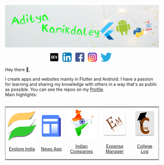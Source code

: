 <img src="https://github.com/AdityaKanikdaley/AdityaKanikdaley/blob/main/Resources/Git-Profile-Banner.png" />

<p align='center'>
  <a href='https://dev.to/adityakanikdaley'><img height='30' src='https://github.com/AdityaKanikdaley/AdityaKanikdaley/blob/main/Resources/Icons/dev.png'></a>&nbsp;&nbsp;
  <a href='https://www.linkedin.com/in/aditya-kanikdaley-471452190/'><img height='30'         src='https://github.com/AdityaKanikdaley/AdityaKanikdaley/blob/main/Resources/Icons/LinkedIn.png'></a>&nbsp;&nbsp; 
  <a href='https://www.facebook.com/profile.php?id=100004353226781'><img height='30' src='https://github.com/AdityaKanikdaley/AdityaKanikdaley/blob/main/Resources/Icons/facebook.png'></a>&nbsp;&nbsp;
  <a href='https://www.instagram.com/aditya_kanikdaley/'><img height='30' src='https://github.com/AdityaKanikdaley/AdityaKanikdaley/blob/main/Resources/Icons/instagram.png'></a>&nbsp;&nbsp;
  <a href='https://twitter.com/AKanikdaley'><img height='30' src='https://github.com/AdityaKanikdaley/AdityaKanikdaley/blob/main/Resources/Icons/twitter.png'></a>&nbsp;&nbsp;
</p>

Hey there 👋,

I create apps and websites mainly in Flutter and Android. I have a passion for learning and sharing my knowledge with others in a way that's as public as possible. You can see the repos on my [Profile](https://github.com/AdityaKanikdaley). <br>
Main highlights:
<br><br>

<table align='center' frame='box'>
  <tbody>
    <tr> 
       <td align='center'>
         <a href='https://github.com/AdityaKanikdaley/ExploreIndia'>
           <img height='100' src='https://github.com/AdityaKanikdaley/AdityaKanikdaley/blob/main/Resources/Icons/exploreIndia.png'/>
           <p>Explore India</p>
         </a>
       </td>
       <td align='center'>
         <a href='https://github.com/AdityaKanikdaley/NewsApp'>
           <img height='100' src='https://github.com/AdityaKanikdaley/AdityaKanikdaley/blob/main/Resources/Icons/flutterNews.png'/>
           <p>News App</p>
         </a>
       </td>
       <td align='center'>
         <a href='https://github.com/AdityaKanikdaley/IndianCompanies'>
           <img height='100' src='https://github.com/AdityaKanikdaley/AdityaKanikdaley/blob/main/Resources/Icons/indianCompanies.png'/>
           <p>Indian Companies</p>
         </a>
       </td>
       <td align='center'>
         <a href='https://github.com/AdityaKanikdaley/ExpenseManager'>
           <img height='100' src='https://github.com/AdityaKanikdaley/AdityaKanikdaley/blob/main/Resources/Icons/expenseManager.png'/>
           <p>Expense Manager</p>
         </a>
       </td>
       <td align='center'>
         <a href='https://github.com/AdityaKanikdaley/CollegeLog'>
           <img height='100' src='https://github.com/AdityaKanikdaley/AdityaKanikdaley/blob/main/Resources/Icons/collegeLog.png'/>
           <p>College Log</p>
         </a>
       </td>
    </tr>
  </tbody>  
</table>

<!-- <div align='center'>
   <a href='https://github.com/AdityaKanikdaley/IndianCompanies' target='_blank'> 
     <p>
       <img height='100' src='https://github.com/AdityaKanikdaley/AdityaKanikdaley/blob/main/Resources/Icons/indianCompanies.png'/><br>
       Indian Companies
     </p>
   </a>
   <a href='https://github.com/AdityaKanikdaley/CollegeLog' target='_blank'>
     <p>
       <img height='100' src='https://github.com/AdityaKanikdaley/AdityaKanikdaley/blob/main/Resources/Icons/collegeLog.png'/><br>
       College Log
     </p>  
   </a>
   <a href='https://github.com/AdityaKanikdaley/ExpenseManager' target='_blank'>
     <p>
       <img height='100' src='https://github.com/AdityaKanikdaley/AdityaKanikdaley/blob/main/Resources/Icons/expenseManager.png'/><br>
       Expense Manager 
     </p>
   </a>
</div> -->
    
    
    

    
<!-- <figure>
    <img class="top" height='50' src='https://github.com/AdityaKanikdaley/AdityaKanikdaley/blob/main/Resources/Icons/twitter.png'/>
    <figcaption> Twitter1 </figcaption> 
  </figure>&nbsp;&nbsp;
  
  <figure>
  <img  class="average" height='50' src='https://github.com/AdityaKanikdaley/AdityaKanikdaley/blob/main/Resources/Icons/twitter.png'/>
  <figcaption> Twitter2 </figcaption> 
  </figure>&nbsp;&nbsp;
 
  <figure>
  <img  class="average" height='50' src='https://github.com/AdityaKanikdaley/AdityaKanikdaley/blob/main/Resources/Icons/twitter.png'/>
  <figcaption> Twitter3 </figcaption>  
  </figure> -->

                                                                                                                               
 
<!-- <p align='center'>
  Twitter
</p>
<p align='center'>
  <img height='60' src='https://github.com/AdityaKanikdaley/AdityaKanikdaley/blob/main/Resources/Icons/twitter.png'>
</p> -->




       
<!-- <p align='center'>
  <figure><img height='60' src='https://github.com/AdityaKanikdaley/AdityaKanikdaley/blob/main/Resources/Icons/twitter.png'><figcaption align='center'><b>Twitter</b></figcaption></figure>
</p> -->

